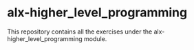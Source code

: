 # alx-higher_level_programming
This repository contains all the exercises under the alx-higher_level_programming module.
